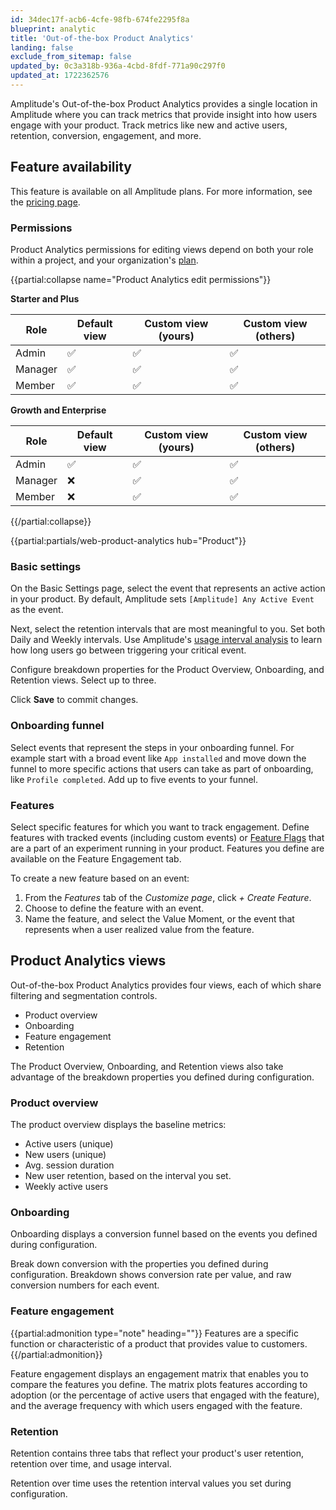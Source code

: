 ```yaml
---
id: 34dec17f-acb6-4cfe-98fb-674fe2295f8a
blueprint: analytic
title: 'Out-of-the-box Product Analytics'
landing: false
exclude_from_sitemap: false
updated_by: 0c3a318b-936a-4cbd-8fdf-771a90c297f0
updated_at: 1722362576
---
```

Amplitude's Out-of-the-box Product Analytics provides a single location in Amplitude where you can track metrics that provide insight into how users engage with your product. Track metrics like new and active users, retention, conversion, engagement, and more.

## Feature availability

This feature is available on all Amplitude plans. For more information, see the [pricing page](https://amplitude.com/pricing).

### Permissions

Product Analytics permissions for editing views depend on both your role within a project, and your organization's [plan](https://amplitude.com/pricing).

{{partial:collapse name="Product Analytics edit permissions"}}

**Starter and Plus**

| Role    | Default view | Custom view (yours) | Custom view (others) |
| ------- | ------------ | ------------------- | -------------------- |
| Admin   | ✅            | ✅                   | ✅                    |
| Manager | ✅            | ✅                   | ✅                    |
| Member  | ✅            | ✅                   | ✅                    |

**Growth and Enterprise**

| Role    | Default view | Custom view (yours) | Custom view (others) |
| ------- | ------------ | ------------------- | -------------------- |
| Admin   | ✅            | ✅                   | ✅                    |
| Manager | ❌            | ✅                   | ✅                    |
| Member  | ❌            | ✅                   | ✅                    |

{{/partial:collapse}}

{{partial:partials/web-product-analytics hub="Product"}}

### Basic settings

On the Basic Settings page, select the event that represents an active action in your product. By default, Amplitude sets `[Amplitude] Any Active Event` as the event.

Next, select the retention intervals that are most meaningful to you. Set both Daily and Weekly intervals. Use Amplitude's [usage interval analysis](/docs/analytics/charts/retention-analysis/retention-analysis-usage-interval) to learn how long users go between triggering your critical event.

Configure breakdown properties for the Product Overview, Onboarding, and Retention views. Select up to three.

Click **Save** to commit changes.

### Onboarding funnel

Select events that represent the steps in your onboarding funnel. For example start with a broad event like `App installed` and move down the funnel to more specific actions that users can take as part of onboarding, like `Profile completed`. Add up to five events to your funnel.

### Features

Select specific features for which you want to track engagement. Define features with tracked events (including custom events) or [Feature Flags](/docs/feature-experiment/workflow/feature-flag-rollouts) that are a part of an experiment running in your product. Features you define are available on the Feature Engagement tab.

To create a new feature based on an event:

1. From the *Features* tab of the *Customize page*, click *+ Create Feature*.
2. Choose to define the feature with an event.
3. Name the feature, and select the Value Moment, or the event that represents when a user realized value from the feature.

## Product Analytics views

Out-of-the-box Product Analytics provides four views, each of which share filtering and segmentation controls.

* Product overview
* Onboarding
* Feature engagement
* Retention

The Product Overview, Onboarding, and Retention views also take advantage of the breakdown properties you defined during configuration.

### Product overview

The product overview displays the baseline metrics:

* Active users (unique)
* New users (unique)
* Avg. session duration
* New user retention, based on the interval you set.
* Weekly active users

### Onboarding

Onboarding displays a conversion funnel based on the events you defined during configuration.

Break down conversion with the properties you defined during configuration. Breakdown shows conversion rate per value, and raw conversion numbers for each event.

### Feature engagement

{{partial:admonition type="note" heading=""}}
Features are a specific function or characteristic of a product that provides value to customers.
{{/partial:admonition}}

Feature engagement displays an engagement matrix that enables you to compare the features you define. The matrix plots features according to adoption (or the percentage of active users that engaged with the feature), and the average frequency with which users engaged with the feature.

### Retention

Retention contains three tabs that reflect your product's user retention, retention over time, and  usage interval.

Retention over time uses the retention interval values you set during configuration.
